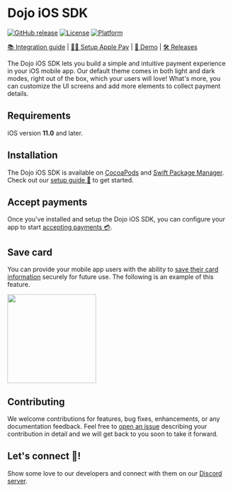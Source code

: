 # Dojo iOS SDK

[![GitHub release](https://img.shields.io/github/v/release/dojo-engineering/dojo-ios-sdk)](https://github.com/dojo-engineering/dojo-ios-sdk/releases)
[![License](https://img.shields.io/badge/license-MIT-blue)](https://github.com/dojo-engineering/dojo-ios-sdk/blob/master/LICENSE)
[![Platform](https://img.shields.io/badge/platform-iOS-blue)](https://github.com/dojo-engineering/dojo-ios-sdk/tree/master)

[📚 Integration guide](https://docs.dojo.tech/payments/mobile-integration/ios/accept-payments/ios-step-by-step-guide) | [🧑‍💻 Setup Apple Pay](https://docs.dojo.tech/payments/mobile-integration/ios/accept-payments/ios-setup-apple-pay) | [📱 Demo](https://docs.dojo.tech/payments/mobile-integration/ios/ios-demo) | [🛠️ Releases](https://github.com/dojo-engineering/dojo-ios-sdk/releases)

The Dojo iOS SDK lets you build a simple and intuitive payment experience in your iOS mobile app.
Our default theme comes in both light and dark modes, right out of the box, which your users will love! What's more, you can customize the UI screens and add more elements to collect payment details.

## Requirements

iOS version **11.0** and later.

## Installation

The Dojo iOS SDK is available on [CocoaPods](https://cocoapods.org) and [Swift Package Manager](https://www.swift.org/package-manager/). Check out our [setup guide 🔧](https://docs.dojo.tech/payments/mobile-integration/ios/ios-setup) to get started.

## Accept payments

Once you've installed and setup the Dojo iOS SDK, you can configure your app to start [accepting payments 💳](https://docs.dojo.tech/payments/mobile-integration/ios/ios-accept-payments).

## Save card

You can provide your mobile app users with the ability to [save their card information](https://docs.dojo.tech/payments/mobile-integration/ios/accept-payments/ios-save-card) securely for future use.
The following is an example of this feature.

<img src="https://docs.dojo.tech/images/save-card-pay.gif" width="200">

## Contributing

We welcome contributions for features, bug fixes, enhancements, or any documentation feedback. Feel free to [open an issue](https://github.com/dojo-engineering/dojo-ios-sdk/issues) describing your contribution in detail and we will get back to you soon to take it forward.

## Let's connect 🤝!

Show some love to our developers and connect with them on our [Discord server](https://discord.gg/9UzNq4Hz93).